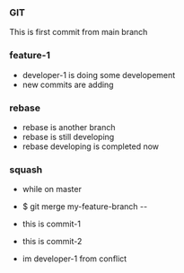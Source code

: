 ### GIT 
This is first commit from main branch


### feature-1
*  developer-1 is doing some developement
* new commits  are adding

### rebase
* rebase is another branch 
* rebase is still developing
* rebase developing is completed now


### squash
* while on master
* $ git merge my-feature-branch --

* this is commit-1
* this is commit-2
 

 * im developer-1 from conflict